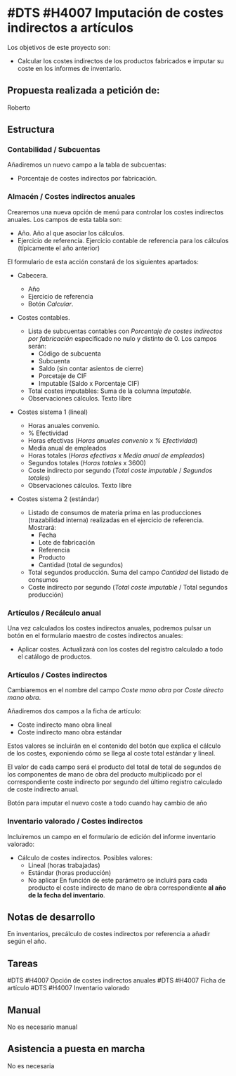 # #DTS #H4007 Imputación de costes indirectos a artículos
Los objetivos de este proyecto son:
+ Calcular los costes indirectos de los productos fabricados e imputar su coste en los informes de inventario.

## Propuesta realizada a petición de:
Roberto

## Estructura

### Contabilidad / Subcuentas
Añadiremos un nuevo campo a la tabla de subcuentas:
* Porcentaje de costes indirectos por fabricación. 

### Almacén / Costes indirectos anuales
Crearemos una nueva opción de menú para controlar los costes indirectos anuales. Los campos de esta tabla son:
+ Año. Año al que asociar los cálculos.
+ Ejercicio de referencia. Ejercicio contable de referencia para los cálculos (típicamente el año anterior)

El formulario de esta acción constará de los siguientes apartados:
+ Cabecera.
    + Año
    + Ejercicio de referencia
    + Botón _Calcular_.
+ Costes contables.
    + Lista de subcuentas contables con _Porcentaje de costes indirectos por fabricación_ especificado no nulo y distinto de 0. Los campos serán:
        + Código de subcuenta
        + Subcuenta
        + Saldo (sin contar asientos de cierre)
        + Porcetaje de CIF
        + Imputable (Saldo x Porcentaje CIF)
    + Total costes imputables: Suma de la columna _Imputable_.
    + Observaciones cálculos. Texto libre

+ Costes sistema 1 (lineal)
    + Horas anuales convenio.
    + % Efectividad
    + Horas efectivas (_Horas anuales convenio_ x _% Efectividad_)
    + Media anual de empleados
    + Horas totales (_Horas efectivas_ x _Media anual de empleados_)
    + Segundos totales (_Horas totales_ x 3600)
    + Coste indirecto por segundo (_Total coste imputable_ / _Segundos totales_)
    + Observaciones cálculos. Texto libre

+ Costes sistema 2 (estándar)
    + Listado de consumos de materia prima en las producciones (trazabilidad interna) realizadas en el ejercicio de referencia. Mostrará:
        + Fecha
        + Lote de fabricación
        + Referencia
        + Producto
        + Cantidad (total de segundos)
    + Total segundos producción. Suma del campo _Cantidad_ del listado de consumos
    + Coste indirecto por segundo (_Total coste imputable_ / Total segundos producción)

### Artículos / Recálculo anual
Una vez calculados los costes indirectos anuales, podremos pulsar un botón en el formulario maestro de costes indirectos anuales:
+ Aplicar costes. Actualizará con los costes del registro calculado a todo el catálogo de productos.

### Artículos / Costes indirectos
Cambiaremos en el nombre del campo _Coste mano obra_ por _Coste directo mano obra_.

Añadiremos dos campos a la ficha de artículo:
+ Coste indirecto mano obra lineal
+ Coste indirecto mano obra estándar

Estos valores se incluirán en el contenido del botón que explica el cálculo de los costes, exponiendo cómo se llega al coste total estándar y lineal.

El valor de cada campo será el producto del total de total de segundos de los componentes de mano de obra del producto multiplicado por el correspondiente coste indirecto por segundo del último registro calculado de coste indirecto anual.

Botón para imputar el nuevo coste a todo cuando hay cambio de año

### Inventario valorado / Costes indirectos
Incluiremos un campo en el formulario de edición del informe inventario valorado:
+ Cálculo de costes indirectos. Posibles valores:
    + Lineal (horas trabajadas)
    + Estándar (horas producción)
    + No aplicar
En función de este parámetro se incluirá para cada producto el coste indirecto de mano de obra correspondiente __al año de la fecha del inventario__.


## Notas de desarrollo
En inventarios, precálculo de costes indirectos por referencia a añadir según el año.

## Tareas
#DTS #H4007 Opción de costes indirectos anuales
#DTS #H4007 Ficha de artículo
#DTS #H4007 Inventario valorado

## Manual
No es necesario manual

## Asistencia a puesta en marcha
No es necesaria
